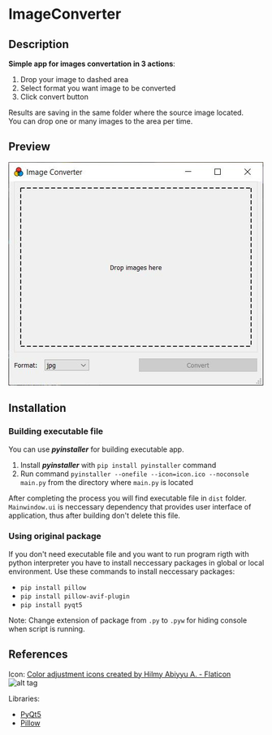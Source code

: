 # ImageConverter
## Description
__Simple app for images convertation in 3 actions__:    
1. Drop your image to dashed area
2. Select format you want image to be converted
3. Click convert button  

Results are saving in the same folder where the source image located.  
You can drop one or many images to the area per time.

## Preview
![alt tag](https://github.com/Thermazote/ImageConverter/raw/master/preview.jpg)

## Installation
### Building executable file
You can use _**pyinstaller**_ for building executable app.  
1. Install _**pyinstaller**_ with ```pip install pyinstaller``` command
2. Run command ```pyinstaller --onefile --icon=icon.ico --noconsole main.py``` from the directory where ```main.py``` is located  

After completing the process you will find executable file in ```dist``` folder.  
```Mainwindow.ui``` is neccessary dependency that provides user interface of application, thus after building don't delete this file.  

### Using original package
If you don't need executable file and you want to run program rigth with python interpreter you have to install neccessary packages in global or local environment.
Use these commands to install neccessary packages:
- ```pip install pillow```
- ```pip install pillow-avif-plugin```
- ```pip install pyqt5```  

Note: Change extension of package from ```.py``` to ```.pyw``` for hiding console when script is running.

## References
Icon: <a href="https://www.flaticon.com/free-icons/color-adjustment" title="color adjustment icons">Color adjustment icons created by Hilmy Abiyyu A. - Flaticon</a>  
![alt tag](https://github.com/Thermazote/ImageConverter/raw/master/icon.ico)

Libraries: 
- <a href="https://www.riverbankcomputing.com/static/Docs/PyQt5/">PyQt5</a>  
- <a href="https://pillow.readthedocs.io/en/stable/">Pillow</a>  


